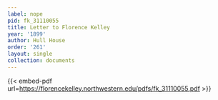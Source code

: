 ```yaml
---
label: nope
pid: fk_31110055
title: Letter to Florence Kelley
year: '1899'
author: Hull House
order: '261'
layout: single
collection: documents
---
```



{{< embed-pdf url=https://florencekelley.northwestern.edu/pdfs/fk_31110055.pdf >}}